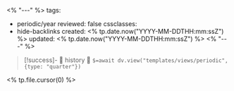 <% "---" %>
tags:
  - periodic/year
reviewed: false
cssclasses:
  - hide-backlinks
created: <% tp.date.now("YYYY-MM-DDTHH:mm:ssZ") %>
updated: <% tp.date.now("YYYY-MM-DDTHH:mm:ssZ") %>
<% "---" %>

> [!success]- 🔻 history 🔻
> `$=await dv.view("templates/views/periodic", {type: "quarter"})`

<% tp.file.cursor(0) %>